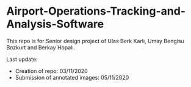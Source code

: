 # Airport-Operations-Tracking-and-Analysis-Software
This repo is for Senior design project of Ulas Berk Karlı, Umay Bengisu Bozkurt and Berkay Hopalı.

Last update:
- Creation of repo: 03/11/2020
- Submission of annotated images: 05/11/2020
